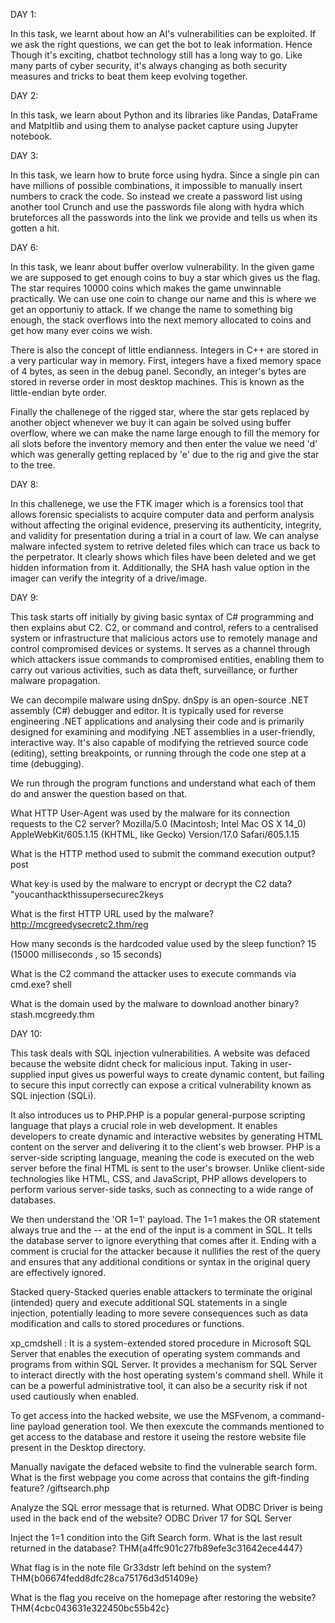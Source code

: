 DAY 1:

In this task, we learnt about how an AI's vulnerabilities can be exploited. If we ask the right questions, we can get the bot to leak information. Hence Though it's exciting, chatbot technology still has a long way to go. Like many parts of cyber security, it's always changing as both security measures and tricks to beat them keep evolving together.


DAY 2:

In this task, we learn about Python and its libraries like Pandas, DataFrame and Matpltlib and using them to analyse packet capture using Jupyter notebook.


DAY 3:

In this task, we learn how to brute force using hydra. Since a single pin can have millions of possible combinations, it impossible to manually insert numbers to crack the code. So instead we create a password list using another tool Crunch and use the passwords file along with hydra which bruteforces all the passwords into the link we provide and tells us when its gotten a hit.

DAY 6:

In this task, we leanr about buffer overlow vulnerability. In the given game we are supposed to get enough coins to buy a star which gives us the flag. The star requires 10000 coins which makes the game unwinnable practically. We can use one coin to change our name and this is where we get an opportuniy to attack. If we change the name to something big enough, the stack overflows into the next memory allocated to coins and get how many ever coins we wish.

There is also the concept of little endianness. Integers in C++ are stored in a very particular way in memory. First, integers have a fixed memory space of 4 bytes, as seen in the debug panel. Secondly, an integer's bytes are stored in reverse order in most desktop machines. This is known as the little-endian byte order.

Finally the challenege of the rigged star, where the star gets replaced by another object whenever we buy it can again be solved using buffer overflow, where we can make the name large enough to fill the memory for all slots before the inventory memory and then enter the value we need 'd' which was generally getting replaced by 'e' due to the rig and give the star to the tree.


DAY 8:

In this challenege, we use the FTK imager which is a forensics tool that allows forensic specialists to acquire computer data and perform analysis without affecting the original evidence, preserving its authenticity, integrity, and validity for presentation during a trial in a court of law. We can analyse malware infected system to retrive deleted files which can trace us back to the perpetrator. It clearly shows which files have been deleted and we get hidden information from it. Additionally, the SHA hash value option in the imager can  verify the integrity of a drive/image.


DAY 9:

This task starts off initially by giving basic syntax of C# programming and then explains abut C2. C2, or command and control, refers to a centralised system or infrastructure that malicious actors use to remotely manage and control compromised devices or systems. It serves as a channel through which attackers issue commands to compromised entities, enabling them to carry out various activities, such as data theft, surveillance, or further malware propagation.

We can decompile malware using dnSpy. dnSpy is an open-source .NET assembly (C#) debugger and editor. It is typically used for reverse engineering .NET applications and analysing their code and is primarily designed for examining and modifying .NET assemblies in a user-friendly, interactive way. It's also capable of modifying the retrieved source code (editing), setting breakpoints, or running through the code one step at a time (debugging).

We run through the program functions and understand what each of them do and answer the question based on that.

What HTTP User-Agent was used by the malware for its connection requests to the C2 server?
Mozilla/5.0 (Macintosh; Intel Mac OS X 14_0) AppleWebKit/605.1.15 (KHTML, like Gecko) Version/17.0 Safari/605.1.15

What is the HTTP method used to submit the command execution output?
post

What key is used by the malware to encrypt or decrypt the C2 data?
"youcanthackthissupersecurec2keys

What is the first HTTP URL used by the malware?
http://mcgreedysecretc2.thm/reg

How many seconds is the hardcoded value used by the sleep function?
15 (15000 milliseconds , so 15 seconds)

What is the C2 command the attacker uses to execute commands via cmd.exe?
shell

What is the domain used by the malware to download another binary?
stash.mcgreedy.thm


DAY 10:

This task deals with SQL injection vulnerabilities. A website was defaced because the website didnt check for malicious input. Taking in user-supplied input gives us powerful ways to create dynamic content, but failing to secure this input correctly can expose a critical vulnerability known as SQL injection (SQLi).

It also introduces us to PHP.PHP is a popular general-purpose scripting language that plays a crucial role in web development. It enables developers to create dynamic and interactive websites by generating HTML content on the server and delivering it to the client's web browser. PHP is a server-side scripting language, meaning the code is executed on the web server before the final HTML is sent to the user's browser. Unlike client-side technologies like HTML, CSS, and JavaScript, PHP allows developers to perform various server-side tasks, such as connecting to a wide range of databases.

We then understand the 'OR 1=1' payload. The 1=1 makes the OR statement always true and the -- at the end of the input is a comment in SQL. It tells the database server to ignore everything that comes after it. Ending with a comment is crucial for the attacker because it nullifies the rest of the query and ensures that any additional conditions or syntax in the original query are effectively ignored.

Stacked query-Stacked queries enable attackers to terminate the original (intended) query and execute additional SQL statements in a single injection, potentially leading to more severe consequences such as data modification and calls to stored procedures or functions.

xp_cmdshell : It is a system-extended stored procedure in Microsoft SQL Server that enables the execution of operating system commands and programs from within SQL Server. It provides a mechanism for SQL Server to interact directly with the host operating system's command shell. While it can be a powerful administrative tool, it can also be a security risk if not used cautiously when enabled.

To get access into the hacked website, we use the MSFvenom, a command-line payload generation tool. We then exexcute the commands mentioned to get access to the database and restore it useing the restore website file present in the Desktop directory.

Manually navigate the defaced website to find the vulnerable search form. What is the first webpage you come across that contains the gift-finding feature?
/giftsearch.php

Analyze the SQL error message that is returned. What ODBC Driver is being used in the back end of the website?
ODBC Driver 17 for SQL Server

Inject the 1=1 condition into the Gift Search form. What is the last result returned in the database?
THM{a4ffc901c27fb89efe3c31642ece4447}

What flag is in the note file Gr33dstr left behind on the system?
THM{b06674fedd8dfc28ca75176d3d51409e}

What is the flag you receive on the homepage after restoring the website?
THM{4cbc043631e322450bc55b42c}

